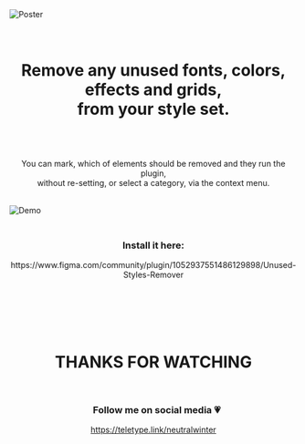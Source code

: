 <img src="https://i.imgur.com/edtsapj.jpg" alt="Poster">

<h1 align = "center">&nbsp<br>Remove any unused fonts, colors, effects and grids, <br>from your style set.<br>&nbsp </h1>

<p  align = "center">&nbsp<br>You can mark, which of elements should be removed and they run the plugin,<br> without re-setting, or select a category, via the context menu.<br>&nbsp</p>

<img src="https://i.imgur.com/7SsnAM2.gif" alt="Demo">

<h3 align = "center">&nbsp<br>Install it here:</h3> 
<p align = "center">https://www.figma.com/community/plugin/1052937551486129898/Unused-Styles-Remover </p>
<h2>&nbsp</h2>

<h1  align = "center">&nbsp<br>THANKS FOR WATCHING<br>&nbsp </h1>

<h3 align = "center">&nbsp&nbsp&nbspFollow me on social media 💗</h3>

<p align = "center">
<a href="https://twitter.com/neutralwinter">https://teletype.link/neutralwinter</a>
</p>
